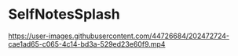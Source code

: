 # SelfNotesSplash


https://user-images.githubusercontent.com/44726684/202472724-cae1ad65-c065-4c14-bd3a-529ed23e60f9.mp4

